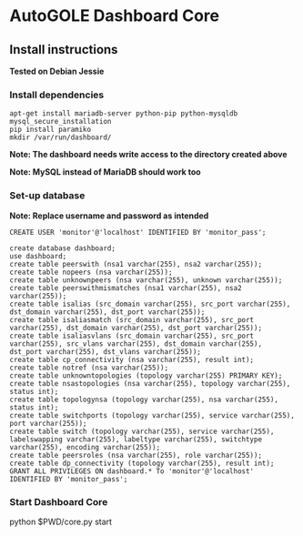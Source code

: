 # AutoGOLE Dashboard Core #

## Install instructions ##

**Tested on Debian Jessie**

### Install dependencies ###
```
apt-get install mariadb-server python-pip python-mysqldb
mysql_secure_installation
pip install paramiko
mkdir /var/run/dashboard/
```
**Note: The dashboard needs write access to the directory created above**

**Note: MySQL instead of MariaDB should work too**

### Set-up database ###

**Note: Replace username and password as intended**

```
CREATE USER 'monitor'@'localhost' IDENTIFIED BY 'monitor_pass';

create database dashboard;
use dashboard;
create table peerswith (nsa1 varchar(255), nsa2 varchar(255));
create table nopeers (nsa varchar(255));
create table unknownpeers (nsa varchar(255), unknown varchar(255));
create table peerswithmismatches (nsa1 varchar(255), nsa2 varchar(255));
create table isalias (src_domain varchar(255), src_port varchar(255), dst_domain varchar(255), dst_port varchar(255));
create table isaliasmatch (src_domain varchar(255), src_port varchar(255), dst_domain varchar(255), dst_port varchar(255));
create table isaliasvlans (src_domain varchar(255), src_port varchar(255), src_vlans varchar(255), dst_domain varchar(255), dst_port varchar(255), dst_vlans varchar(255));
create table cp_connectivity (nsa varchar(255), result int);
create table notref (nsa varchar(255));
create table unknowntopologies (topology varchar(255) PRIMARY KEY);
create table nsastopologies (nsa varchar(255), topology varchar(255), status int);
create table topologynsa (topology varchar(255), nsa varchar(255), status int);
create table switchports (topology varchar(255), service varchar(255), port varchar(255));
create table switch (topology varchar(255), service varchar(255), labelswapping varchar(255), labeltype varchar(255), switchtype varchar(255), encoding varchar(255));
create table peersroles (nsa varchar(255), role varchar(255));
create table dp_connectivity (topology varchar(255), result int);
GRANT ALL PRIVILEGES ON dashboard.* To 'monitor'@'localhost' IDENTIFIED BY 'monitor_pass';
```

### Start Dashboard Core ###

python $PWD/core.py start